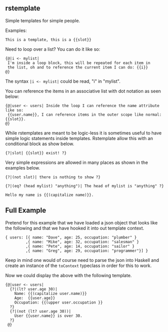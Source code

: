 rstemplate
----------

Simple templates for simple people.


Examples:

    This is a template, this is a {{slot}}
    
Need to loop over a list? You can do it like so:
    
    {@|i <- mylist| 
     I'm inside a loop block, this will be repeated for each item in
     the list, oh and to reference the current item I can do: {{i}}
    @}

The syntax `|i <- mylist|` could be read, "i" in "mylist".    

You can reference the items in an associative list with dot notation as seen below:

    {@|user <- users| Inside the loop I can reference the name attribute like so:
     {{user.name}}, I can reference items in the outer scope like normal: {{slot}}.
    @}
    
While rstemplates are meant to be logic-less it is sometimes useful to have simple logic statements inside templates.
Rstemplate allow this with an conditional block as show below.

    {?|slot| {{slot}} exist! ?}

Very simple expressions are allowed in many places as shown in the examples below.

    {?|(not slot)| there is nothing to show ?}

    {?|(eq? (head mylist) "anything")| The head of mylist is "anything" ?}

    Hello my name is {{(capitalize name)}}.



Full Example
------------

Pretend for this example that we have loaded a json object that looks like the
following and that we have hooked it into out template context.  

    { users: [{ name: "Dave", age: 25, occupation: "plumber" }      
             ,{ name: "Mike", age: 32, occupation: "salesman" }     
             ,{ name: "Pete", age: 14, occupation: "sailor" }     
             ,{ name: "Greg", age: 29, occupation: "programmer"}] } 

Keep in mind one would of course need to parse the json into Haskell and create an instance
of the `toContext` typeclass in order for this to work.     
     
Now we could display the above with the following template.

    {@|user <- users|                             
      {?|(lt? user.age 30)|                       
        Name: {{(capitalize user.name)}}          
        Age:  {{user.age}}                        
        Occupation: {{(upper user.occupation }}   
      ?}                                          
      {?|(not (lt? user.age 30))|                 
        User {{user.name}} is over 30.            
      ?}                                          
     @}                                           
     
     
